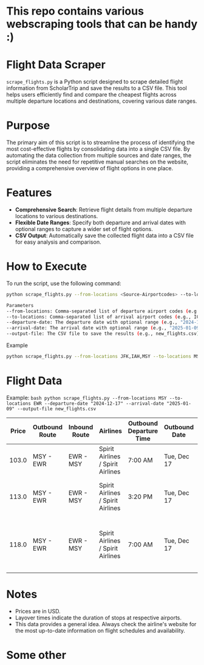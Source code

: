 # This repo contains various webscraping tools that can be handy :)

# Flight Data Scraper

`scrape_flights.py` is a Python script designed to scrape detailed flight information from ScholarTrip and save the results to a CSV file. This tool helps users efficiently find and compare the cheapest flights across multiple departure locations and destinations, covering various date ranges.

# Purpose

The primary aim of this script is to streamline the process of identifying the most cost-effective flights by consolidating data into a single CSV file. By automating the data collection from multiple sources and date ranges, the script eliminates the need for repetitive manual searches on the website, providing a comprehensive overview of flight options in one place.

# Features

- **Comprehensive Search**: Retrieve flight details from multiple departure locations to various destinations.
- **Flexible Date Ranges**: Specify both departure and arrival dates with optional ranges to capture a wider set of flight options.
- **CSV Output**: Automatically save the collected flight data into a CSV file for easy analysis and comparison.

# How to Execute

To run the script, use the following command:

```bash
python scrape_flights.py --from-locations <Source-Airportcodes> --to-locations <Destination-Airportcodes> --departure-date "<date>" --arrival-date "<date>" --output-file <name-of-output-file>

Parameters
--from-locations: Comma-separated list of departure airport codes (e.g., JFK,IAH,MSY).
--to-locations: Comma-separated list of arrival airport codes (e.g., ICN).
--departure-date: The departure date with optional range (e.g., "2024-12-17 3d").
--arrival-date: The arrival date with optional range (e.g., "2025-01-09 2d").
--output-file: The CSV file to save the results (e.g., new_flights.csv).
```

Example
```bash
python scrape_flights.py --from-locations JFK,IAH,MSY --to-locations MSD --departure-date "2024-12-17 3d" --arrival-date "2025-01-09 3d" --output-file new_flights.csv
```

# Flight Data
Example:
``bash
 python scrape_flights.py --from-locations MSY --to-locations EWR --departure-date "2024-12-17" --arrival-date "2025-01-09" --output-file new_flights.csv
``

| Price | Outbound Route | Inbound Route | Airlines | Outbound Departure Time | Outbound Date | Outbound Duration | Inbound Departure Time | Inbound Date | Inbound Duration | Outbound Layover | Inbound Layover |
|-------|----------------|---------------|----------|-------------------------|---------------|-------------------|------------------------|--------------|------------------|------------------|-----------------|
| 103.0 | MSY - EWR | EWR - MSY | Spirit Airlines / Spirit Airlines | 7:00 AM | Tue, Dec 17 | 3h 2m | 10:03 PM | Thu, Jan 9 | 3h 2m | [] | [] |
| 113.0 | MSY - EWR | EWR - MSY | Spirit Airlines / Spirit Airlines | 3:20 PM | Tue, Dec 17 | 3h 2m | 10:03 PM | Thu, Jan 9 | 3h 2m | ['2h 17m layover in Orlando International Airport'] | [] |
| 118.0 | MSY - EWR | EWR - MSY | Spirit Airlines / Spirit Airlines | 7:00 AM | Tue, Dec 17 | 3h 2m | 1:11 PM | Thu, Jan 9 | 3h 2m | [] | ['2h 54m layover in Hartsfield Jackson Atlanta International Airport'] |

# Notes
- Prices are in USD.
- Layover times indicate the duration of stops at respective airports.
- This data provides a general idea. Always check the airline's website for the most up-to-date information on flight schedules and availability.

# Some other
